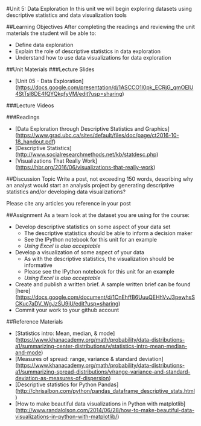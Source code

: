 #Unit 5: Data Exploration
In this unit we will begin exploring datasets using descriptive statistics and data visualization tools

##Learning Objectives
After completing the readings and reviewing the unit materials the student will be able to:
* Define data exploration
* Explain the role of descriptive statistics in data exploration
* Understand how to use data visualizations for data exploration

##Unit Materials
###Lecture Slides
* [Unit 05 - Data Exploration] (https://docs.google.com/presentation/d/1ASCCO1l0pk_ECRjG_qmOElU4StTsl8DE4fQYQkqfyVM/edit?usp=sharing)

###Lecture Videos

###Readings
* [Data Exploration through Descriptive Statistics and Graphics] (https://www.grad.ubc.ca/sites/default/files/doc/page/ct2016-10-18_handout.pdf)
* [Descriptive Statistics] (http://www.socialresearchmethods.net/kb/statdesc.php)
* [Visualizations That Really Work] (https://hbr.org/2016/06/visualizations-that-really-work)

##Discussion Topic
Write a post, not exceeding 150 words, describing why an analyst would start an analysis project by generating descriptive statistics and/or developing data visualizations?

Please cite any articles you reference in your post

##Assignment
As a team look at the dataset you are using for the course:
* Develop descriptive statistics on some aspect of your data set
  * The descriptive statistics should be able to inform a decision maker
  * See the IPython notebook for this unit for an example
  * *Using Excel is also acceptable*
* Develop a visualization of some aspect of your data
  * As with the descriptive statistics, the visualization should be informative
  * Please see the IPython notebook for this unit for an example
  * *Using Excel is also acceptable*
* Create and publish a written brief. A sample written brief can be found [here] (https://docs.google.com/document/d/1CnEhffB6UuuQEHhVvJ3pewhsSCKuc7aDV_WgJzSU9jU/edit?usp=sharing)
* Commit your work to your github account

##Reference Materials
* [Statistics intro: Mean, median, & mode] (https://www.khanacademy.org/math/probability/data-distributions-a1/summarizing-center-distributions/v/statistics-intro-mean-median-and-mode)
* [Measures of spread: range, variance & standard deviation] (https://www.khanacademy.org/math/probability/data-distributions-a1/summarizing-spread-distributions/v/range-variance-and-standard-deviation-as-measures-of-dispersion)
* [Descriptive statistics for Python Pandas] (http://chrisalbon.com/python/pandas_dataframe_descriptive_stats.html)
* [How to make beautiful data visualizations in Python with matplotlib] (http://www.randalolson.com/2014/06/28/how-to-make-beautiful-data-visualizations-in-python-with-matplotlib/)
